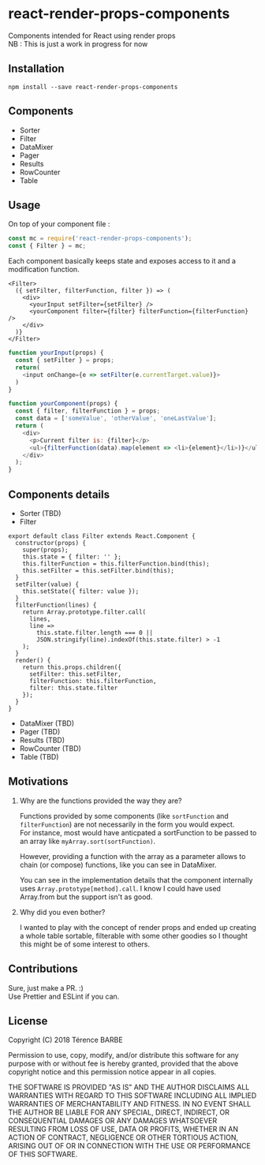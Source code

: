 # react-render-props-components

Components intended for React using render props  
NB : This is just a work in progress for now

## Installation

`npm install --save react-render-props-components`

## Components

* Sorter
* Filter
* DataMixer
* Pager
* Results
* RowCounter
* Table

## Usage

On top of your component file :

```js
const mc = require('react-render-props-components');
const { Filter } = mc;
```

Each component basically keeps state and exposes access to it and a modification function.

```JSX
<Filter>
  ({ setFilter, filterFunction, filter }) => (
    <div>
      <yourInput setFilter={setFilter} />
      <yourComponent filter={filter} filterFunction={filterFunction} />
    </div>
  )}
</Filter>
```

```js
function yourInput(props) {
  const { setFilter } = props;
  return(
    <input onChange={e => setFilter(e.currentTarget.value)}>
  )
}
```

```js
function yourComponent(props) {
  const { filter, filterFunction } = props;
  const data = ['someValue', 'otherValue', 'oneLastValue'];
  return (
    <div>
      <p>Current filter is: {filter}</p>
      <ul>{filterFunction(data).map(element => <li>{element}</li>)}</ul>
    </div>
  );
}
```

## Components details

* Sorter (TBD)
* Filter

```JSX
export default class Filter extends React.Component {
  constructor(props) {
    super(props);
    this.state = { filter: '' };
    this.filterFunction = this.filterFunction.bind(this);
    this.setFilter = this.setFilter.bind(this);
  }
  setFilter(value) {
    this.setState({ filter: value });
  }
  filterFunction(lines) {
    return Array.prototype.filter.call(
      lines,
      line =>
        this.state.filter.length === 0 ||
        JSON.stringify(line).indexOf(this.state.filter) > -1
    );
  }
  render() {
    return this.props.children({
      setFilter: this.setFilter,
      filterFunction: this.filterFunction,
      filter: this.state.filter
    });
  }
}
```

* DataMixer (TBD)
* Pager (TBD)
* Results (TBD)
* RowCounter (TBD)
* Table (TBD)

## Motivations

1.  Why are the functions provided the way they are?

    Functions provided by some components (like `sortFunction` and `filterFunction`) are not necessarily in the form you would expect.  
    For instance, most would have anticpated a sortFunction to be passed to an array like `myArray.sort(sortFunction)`.

    However, providing a function with the array as a parameter allows to chain (or compose) functions, like you can see in DataMixer.

    You can see in the implementation details that the component internally uses `Array.prototype[method].call`. I know I could have used Array.from but the support isn't as good.

2.  Why did you even bother?

    I wanted to play with the concept of render props and ended up creating a whole table sortable, filterable with some other goodies so I thought this might be of some interest to others.

## Contributions

Sure, just make a PR. :)  
Use Prettier and ESLint if you can.

## License

Copyright (C) 2018 Térence BARBE

Permission to use, copy, modify, and/or distribute this software for any
purpose with or without fee is hereby granted, provided that the above
copyright notice and this permission notice appear in all copies.

THE SOFTWARE IS PROVIDED "AS IS" AND THE AUTHOR DISCLAIMS ALL WARRANTIES
WITH REGARD TO THIS SOFTWARE INCLUDING ALL IMPLIED WARRANTIES OF
MERCHANTABILITY AND FITNESS. IN NO EVENT SHALL THE AUTHOR BE LIABLE FOR
ANY SPECIAL, DIRECT, INDIRECT, OR CONSEQUENTIAL DAMAGES OR ANY DAMAGES
WHATSOEVER RESULTING FROM LOSS OF USE, DATA OR PROFITS, WHETHER IN AN ACTION
OF CONTRACT, NEGLIGENCE OR OTHER TORTIOUS ACTION, ARISING OUT OF OR IN
CONNECTION WITH THE USE OR PERFORMANCE OF THIS SOFTWARE.
